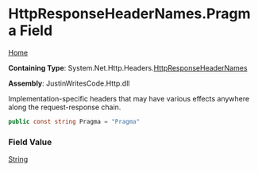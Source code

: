 # HttpResponseHeaderNames\.Pragma Field

[Home](../../../../README.md)

**Containing Type**: System\.Net\.Http\.Headers\.[HttpResponseHeaderNames](../README.md)

**Assembly**: JustinWritesCode\.Http\.dll

  
Implementation\-specific headers that may have various effects anywhere along the request\-response chain\.

```csharp
public const string Pragma = "Pragma"
```

### Field Value

[String](https://docs.microsoft.com/en-us/dotnet/api/system.string)

